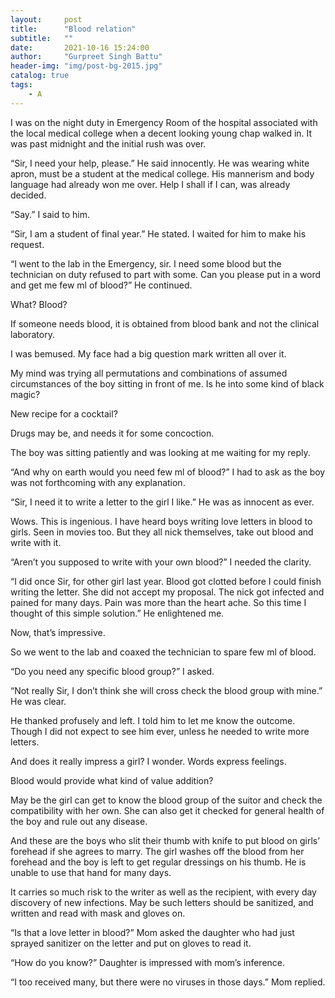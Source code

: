 ```yaml
---
layout:     post
title:      "Blood relation"
subtitle:   ""
date:       2021-10-16 15:24:00
author:     "Gurpreet Singh Battu"
header-img: "img/post-bg-2015.jpg"
catalog: true
tags:
    - A
---
```


I was on the night duty in Emergency Room of the hospital associated with the local medical college when a decent looking young chap walked in. It was past midnight and the initial rush was over.

“Sir, I need your help, please.” He said innocently. He was wearing white apron, must be a student at the medical college. His mannerism and body language had already won me over. Help I shall if I can, was already decided.

“Say.” I said to him.

“Sir, I am a student of final year.” He stated.
I waited for him to make his request.

“I went to the lab in the Emergency, sir. I need some blood but the technician on duty refused to part with some. Can you please put in a word and get me few ml of blood?” He continued.

What?
Blood?

If someone needs blood, it is obtained from blood bank and not the clinical laboratory.

I was bemused. My face had a big question mark written all over it.

My mind was trying all permutations and combinations of assumed circumstances of the boy sitting in front of me. Is he into some kind of black magic?

New recipe for a cocktail?

Drugs may be, and needs it for some concoction.

The boy was sitting patiently and was looking at me waiting for my reply.

“And why on earth would you need few ml of blood?” I had to ask as the boy was not forthcoming with any explanation.

“Sir, I need it to write a letter to the girl I like.” He was as innocent as ever.

Wows. This is ingenious. I have heard boys writing love letters in blood to girls. Seen in movies too. But they all nick themselves, take out blood and write with it.

“Aren’t you supposed to write with your own blood?” I needed the clarity.

“I did once Sir, for other girl last year. Blood got clotted before I could finish writing the letter. She did not accept my proposal. The nick got infected and pained for many days. Pain was more than the heart ache. So this time I thought of this simple solution.” He enlightened me.

Now, that’s impressive.

So we went to the lab and coaxed the technician to spare few ml of blood.

“Do you need any specific blood group?” I asked.

“Not really Sir, I don’t think she will cross check the blood group with mine.” He was clear.

He thanked profusely and left. I told him to let me know the outcome. Though I did not expect to see him ever, unless he needed to write more letters.

And does it really impress a girl? I wonder. Words express feelings.

Blood would provide what kind of value addition?

May be the girl can get to know the blood group of the suitor and check the compatibility with her own. She can also get it checked for general health of the boy and rule out any disease.

And these are the boys who slit their thumb with knife to put blood on girls’ forehead if she agrees to marry. The girl washes off the blood from her forehead and the boy is left to get regular dressings on his thumb. He is unable to use that hand for many days.

It carries so much risk to the writer as well as the recipient, with every day discovery of new infections. May be such letters should be sanitized, and written and read with mask and gloves on.

“Is that a love letter in blood?” Mom asked the daughter who had just sprayed sanitizer on the letter and put on gloves to read it.

“How do you know?” Daughter is impressed with mom’s inference.

“I too received many, but there were no viruses in those days.” Mom replied.
